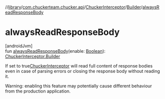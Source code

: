 //[library](../../../../index.md)/[com.chuckerteam.chucker.api](../../index.md)/[ChuckerInterceptor](../index.md)/[Builder](index.md)/[alwaysReadResponseBody](always-read-response-body.md)

# alwaysReadResponseBody

[androidJvm]\
fun [alwaysReadResponseBody](always-read-response-body.md)(enable: [Boolean](https://kotlinlang.org/api/latest/jvm/stdlib/kotlin/-boolean/index.html)): [ChuckerInterceptor.Builder](index.md)

If set to true[ChuckerInterceptor](../index.md) will read full content of response bodies even in case of parsing errors or closing the response body without reading it.

Warning: enabling this feature may potentially cause different behaviour from the production application.

